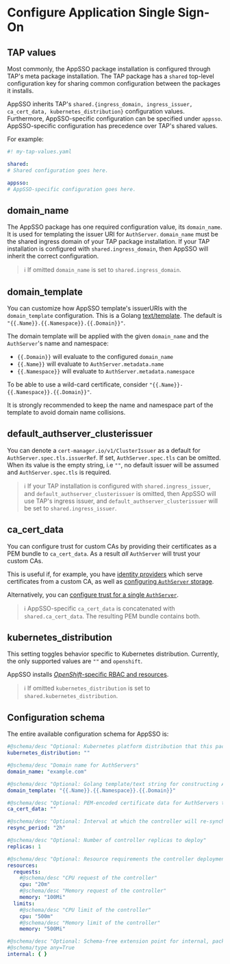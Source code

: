 # Configure Application Single Sign-On

## TAP values

Most commonly, the AppSSO package installation is configured through TAP's meta package installation. The TAP package
has a `shared` top-level configuration key for sharing common configuration between the packages it installs.

AppSSO inherits TAP's `shared.{ingress_domain, ingress_issuer, ca_cert_data, kubernetes_distribution}` configuration
values. Furthermore, AppSSO-specific configuration can be specified under `appsso`. AppSSO-specific configuration has
precedence over TAP's shared values.

For example:

```yaml
#! my-tap-values.yaml

shared:
# Shared configuration goes here.

appsso:
# AppSSO-specific configuration goes here.
```

## domain_name

The AppSSO package has one required configuration value, its `domain_name`. It is used for templating the issuer URI
for `AuthServer`. `domain_name` must be the shared ingress domain of your TAP package installation. If your TAP
installation is configured with `shared.ingress_domain`, then AppSSO will inherit the correct configuration.

> ℹ️ If omitted `domain_name` is set to `shared.ingress_domain`.

## domain_template

You can customize how AppSSO template's issuerURIs with the `domain_template` configuration. This is a
Golang [text/template](https://pkg.go.dev/text/template). The default is `"{{.Name}}.{{.Namespace}}.{{.Domain}}"`.

The domain template will be applied with the given `domain_name` and the `AuthServer`'s name and namespace:

- `{{.Domain}}` will evaluate to the configured `domain_name`
- `{{.Name}}` will evaluate to `AuthServer.metadata.name`
- `{{.Namespace}}` will evaluate to `AuthServer.metadata.namespace`

To be able to use a wild-card certificate, consider `"{{.Name}}-{{.Namespace}}.{{.Domain}}"`.

It is strongly recommended to keep the name and namespace part of the template to avoid domain name collisions.

## default_authserver_clusterissuer

You can denote a `cert-manager.io/v1/ClusterIssuer` as a default for `AuthServer.spec.tls.issuerRef`. If
set, `AuthServer.spec.tls` can be omitted. When its value is the empty string, i.e `""`, no default issuer will be
assumed and `AuthServer.spec.tls` is required.

> ℹ️ If your TAP installation is configured with `shared.ingress_issuer`, and `default_authserver_clusterissuer` is
> omitted, then AppSSO will use TAP's ingress issuer, and `default_authserver_clusterissuer` will be set
> to `shared.ingress_issuer`.

## ca_cert_data

You can configure trust for custom CAs by providing their certificates as a PEM bundle to `ca_cert_data`. As a result
_all_ `AuthServer` will trust your custom CAs.

This is useful if, for example, you have [identity providers](../service-operators/identity-providers.md) which serve
certificates from a custom CA, as well as [configuring `AuthServer` storage](../service-operators/storage.md).

Alternatively, you can [configure trust for a single `AuthServer`](../service-operators/ca-certs.md).

> ℹ️ AppSSO-specific `ca_cert_data` is concatenated with `shared.ca_cert_data`. The resulting PEM bundle contains both.

## kubernetes_distribution

This setting toggles behavior specific to Kubernetes distribution. Currently, the only supported values are `""`
and `openshift`.

AppSSO installs [_OpenShift_-specific RBAC and resources](openshift.md).

> ℹ️ If omitted `kubernetes_distribution` is set to `shared.kubernetes_distribution`.

## Configuration schema

The entire available configuration schema for AppSSO is:

```yaml
#@schema/desc "Optional: Kubernetes platform distribution that this package is being installed on. Accepted values: ['','openshift']"
kubernetes_distribution: ""

#@schema/desc "Domain name for AuthServers"
domain_name: "example.com"

#@schema/desc "Optional: Golang template/text string for constructing AuthServer FQDNs"
domain_template: "{{.Name}}.{{.Namespace}}.{{.Domain}}"

#@schema/desc "Optional: PEM-encoded certificate data for AuthServers to trust TLS connections with a custom CA"
ca_cert_data: ""

#@schema/desc "Optional: Interval at which the controller will re-synchronize applied resources"
resync_period: "2h"

#@schema/desc "Optional: Number of controller replicas to deploy"
replicas: 1

#@schema/desc "Optional: Resource requirements the controller deployment"
resources:
  requests:
    #@schema/desc "CPU request of the controller"
    cpu: "20m"
    #@schema/desc "Memory request of the controller"
    memory: "100Mi"
  limits:
    #@schema/desc "CPU limit of the controller"
    cpu: "500m"
    #@schema/desc "Memory limit of the controller"
    memory: "500Mi"

#@schema/desc "Optional: Schema-free extension point for internal, package-private configuration (Unsupported! Use at your own risk.)"
#@schema/type any=True
internal: { }
```
